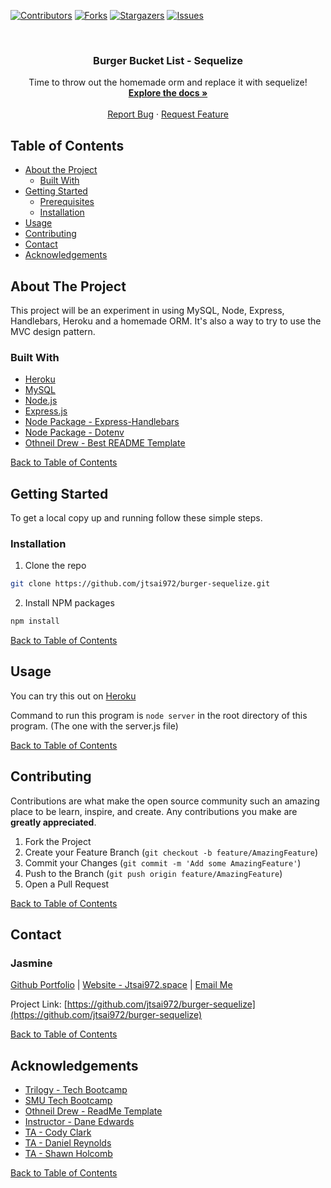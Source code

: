 <!--# burger
Eat-Da-Burger! is a restaurant app that lets users input the names of burgers they'd like to eat. -->


[![Contributors][contributors-shield]][contributors-url]
[![Forks][forks-shield]][forks-url]
[![Stargazers][stars-shield]][stars-url]
[![Issues][issues-shield]][issues-url]

<!-- PROJECT LOGO -->
<br />
<p align="center">
  <h3 align="center">Burger Bucket List - Sequelize</h3>

  <p align="center">
    Time to throw out the homemade orm and replace it with sequelize!
    <br />
    <a href="https://github.com/jtsai972/burger-sequelize"><strong>Explore the docs »</strong></a>
    <br />
    <br />
    <!-- <a href="https://glacial-oasis-67567.herokuapp.com/"><strong>Try it out on Heroku »</strong></a>
    <br />
    <br /> -->
    <a href="https://github.com/jtsai972/burger-sequelize/issues">Report Bug</a>
    ·
    <a href="https://github.com/jtsai972/burger-sequelize/issues">Request Feature</a>
  </p>
</p>



<!-- TABLE OF CONTENTS -->
## Table of Contents

* [About the Project](#about-the-project)
  * [Built With](#built-with)
* [Getting Started](#getting-started)
  * [Prerequisites](#prerequisites)
  * [Installation](#installation)
* [Usage](#usage)
* [Contributing](#contributing)
* [Contact](#contact)
* [Acknowledgements](#acknowledgements)


<!-- ABOUT THE PROJECT -->
## About The Project

This project will be an experiment in using MySQL, Node, Express, Handlebars, Heroku and a homemade ORM. It's also a way to try to use the MVC design pattern.

### Built With
 * [Heroku](https://www.heroku.com/)
 * [MySQL](https://www.mysql.com/)
 * [Node.js](https://nodejs.org/en/)
 * [Express.js](https://expressjs.com/)
 * [Node Package - Express-Handlebars](https://www.npmjs.com/package/express-handlebars)
 * [Node Package - Dotenv](https://www.npmjs.com/package/dotenv)
 * [Othneil Drew - Best README Template](https://github.com/othneildrew/Best-README-Template)
 
 
 [Back to Table of Contents](#table-of-contents)
 

<!-- GETTING STARTED -->
## Getting Started

To get a local copy up and running follow these simple steps.

### Installation
 
1. Clone the repo
```sh
git clone https://github.com/jtsai972/burger-sequelize.git
```
2. Install NPM packages
```sh
npm install
```

[Back to Table of Contents](#table-of-contents)


<!-- USAGE EXAMPLES -->
## Usage

You can try this out on [Heroku](https://glacial-oasis-67567.herokuapp.com/)

Command to run this program is `node server` in the root directory of this program. (The one with the server.js file)

[Back to Table of Contents](#table-of-contents)

<!-- CONTRIBUTING -->
## Contributing

Contributions are what make the open source community such an amazing place to be learn, inspire, and create. Any contributions you make are **greatly appreciated**.

1. Fork the Project
2. Create your Feature Branch (`git checkout -b feature/AmazingFeature`)
3. Commit your Changes (`git commit -m 'Add some AmazingFeature'`)
4. Push to the Branch (`git push origin feature/AmazingFeature`)
5. Open a Pull Request

[Back to Table of Contents](#table-of-contents)

<!-- CONTACT -->
## Contact

### Jasmine 
[Github Portfolio](https://jtsai972.github.io/Github-Portfolio/) | [Website - Jtsai972.space](jtsai972.space) | [Email Me](jtsai972@gmail.com)

Project Link: [https://github.com/jtsai972/burger-sequelize](https://github.com/jtsai972/burger-sequelize)

<!-- Heroku Link: [Heroku App](https://whispering-plains-97873.herokuapp.com/) -->

[Back to Table of Contents](#table-of-contents)

<!-- ACKNOWLEDGEMENTS -->
## Acknowledgements

* [Trilogy - Tech Bootcamp](https://www.trilogyed.com/)
* [SMU Tech Bootcamp](https://techbootcamps.smu.edu/)
* [Othneil Drew - ReadMe Template](https://github.com/othneildrew/)
* [Instructor - Dane Edwards](https://github.com/daneedw)
* [TA - Cody Clark](https://codyevanclark.com/)
* [TA - Daniel Reynolds](https://github.com/kirplink)
* [TA - Shawn Holcomb](https://github.com/shawnholcomb)

[Back to Table of Contents](#table-of-contents)

<!-- MARKDOWN LINKS & IMAGES -->
<!-- https://www.markdownguide.org/basic-syntax/#reference-style-links -->
[contributors-shield]: https://img.shields.io/github/contributors/jtsai972/burger-sequelize.svg?style=flat-square
[contributors-url]: https://github.com/jtsai972/burger-sequelize/graphs/contributors
[forks-shield]: https://img.shields.io/github/forks/jtsai972/burger-sequelize.svg?style=flat-square
[forks-url]: https://github.com/jtsai972/burger-sequelize/network/members
[stars-shield]: https://img.shields.io/github/stars/jtsai972/burger-sequelize.svg?style=flat-square
[stars-url]: https://github.com/jtsai972/burger-sequelize/stargazers
[issues-shield]: https://img.shields.io/github/issues/jtsai972/burger-sequelize.svg?style=flat-square
[issues-url]: https://github.com/jtsai972/burger-sequelize/issues